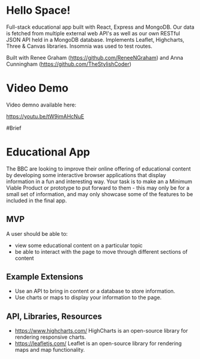 # Hello Space!
Full-stack educational app built with React, Express and MongoDB. Our data is fetched from multiple external web API's as well as our own RESTful JSON API held in a MongoDB database. Implements Leaflet, Highcharts, Three &amp; Canvas libraries. Insomnia was used to test routes.

Built with Renee Graham (https://github.com/ReneeNGraham) and Anna Cunningham (https://github.com/TheStylishCoder)

# Video Demo

Video demno available here: 

https://youtu.be/tW9jmAHcNuE

#Brief

# Educational App

The BBC are looking to improve their online offering of educational content by developing some interactive browser applications that display information in a fun and interesting way. Your task is to make an a Minimum Viable Product or prototype to put forward to them - this may only be for a small set of information, and may only showcase some of the features to be included in the final app.

## MVP

A user should be able to:

- view some educational content on a particular topic
- be able to interact with the page to move through different sections of content

## Example Extensions

- Use an API to bring in content or a database to store information.
- Use charts or maps to display your information to the page.

## API, Libraries, Resources

- https://www.highcharts.com/ HighCharts is an open-source library for rendering responsive charts.
- https://leafletjs.com/ Leaflet is an open-source library for rendering maps and map functionality.

